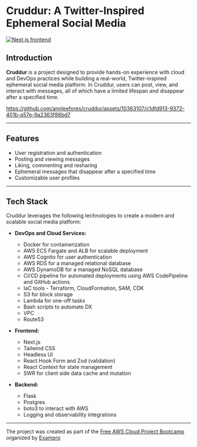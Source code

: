 
# Cruddur: A Twitter-Inspired Ephemeral Social Media

[![Next.js frontend](https://github.com/annleefores/cruddur/actions/workflows/lambda_nextjs.yaml/badge.svg?branch=prod-frontend)](https://github.com/annleefores/cruddur/actions/workflows/lambda_nextjs.yaml)


## Introduction

**Cruddur** is a project designed to provide hands-on experience with cloud and DevOps practices while building a real-world, Twitter-inspired ephemeral social media platform. In Cruddur, users can post, view, and interact with messages, all of which have a limited lifespan and disappear after a specified time.

https://github.com/annleefores/cruddur/assets/10363107/c1dfd913-9372-401b-a57e-9a2363f86bd7

---

## Features

- User registration and authentication
- Posting and viewing messages
- Liking, commenting and resharing
- Ephemeral messages that disappear after a specified time
- Customizable user profiles

---

## Tech Stack

Cruddur leverages the following technologies to create a modern and scalable social media platform:

- **DevOps and Cloud Services:**
  - Docker for containerization
  - AWS ECS Fargate and ALB for scalable deployment
  - AWS Cognito for user authentication
  - AWS RDS for a managed relational database
  - AWS DynamoDB for a managed NoSQL database
  - CI/CD pipeline for automated deployments using AWS CodePipeline and GitHub actions
  - IaC tools - Terraform, CloudFormation, SAM, CDK
  - S3 for block storage
  - Lambda for one-off tasks
  - Bash scripts to automate DX
  - VPC
  - Route53

- **Frontend:**
  - Next.js
  - Tailwind CSS
  - Headless UI
  - React Hook Form and Zod (validation)
  - React Context for state management
  - SWR for client side data cache and mutation

- **Backend:**
  - Flask
  - Postgres
  - boto3 to interact with AWS
  - Logging and observability integrations

---

The project was created as part of the [Free AWS Cloud Project Bootcamp](https://aws.cloudprojectbootcamp.com/) organized by [Exampro](https://www.exampro.co/)


